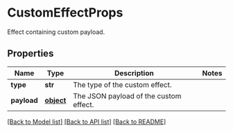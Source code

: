 # CustomEffectProps

Effect containing custom payload.
## Properties
Name | Type | Description | Notes
------------ | ------------- | ------------- | -------------
**type** | **str** | The type of the custom effect. | 
**payload** | [**object**](.md) | The JSON payload of the custom effect. | 

[[Back to Model list]](../README.md#documentation-for-models) [[Back to API list]](../README.md#documentation-for-api-endpoints) [[Back to README]](../README.md)


